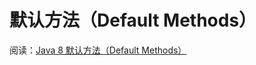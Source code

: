 # 默认方法（Default Methods）

阅读：[Java 8 默认方法（Default Methods）](http://ebnbin.com/2015/12/20/java-8-default-methods/)

